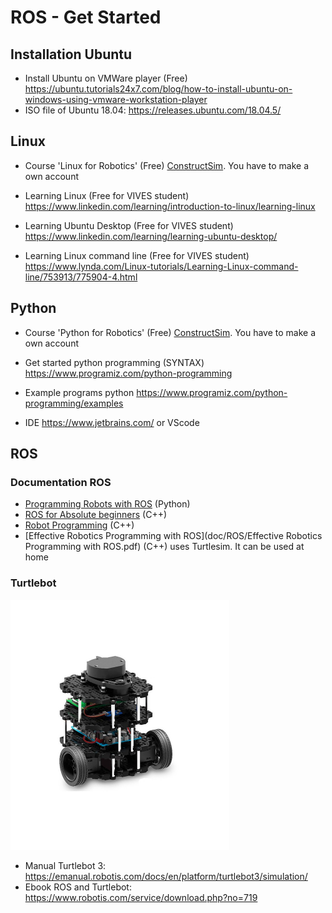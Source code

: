 # ROS - Get Started

## Installation Ubuntu 

* Install Ubuntu on VMWare player (Free) https://ubuntu.tutorials24x7.com/blog/how-to-install-ubuntu-on-windows-using-vmware-workstation-player 
* ISO file of Ubuntu 18.04: https://releases.ubuntu.com/18.04.5/

## Linux

* Course 'Linux for Robotics' (Free) [ConstructSim](https://www.theconstructsim.com). You have to make a own account

* Learning Linux (Free for VIVES student)
https://www.linkedin.com/learning/introduction-to-linux/learning-linux 
* Learning Ubuntu Desktop (Free for VIVES student)
https://www.linkedin.com/learning/learning-ubuntu-desktop/ 
* Learning Linux command line (Free for VIVES student)
   https://www.lynda.com/Linux-tutorials/Learning-Linux-command-line/753913/775904-4.html
   



## Python

* Course 'Python for Robotics' (Free) [ConstructSim](https://www.theconstructsim.com). You have to make a own account

* Get started python programming (SYNTAX)
 https://www.programiz.com/python-programming
* Example programs python
 https://www.programiz.com/python-programming/examples
* IDE 
 https://www.jetbrains.com/ or VScode


## ROS 

### Documentation ROS
* [Programming Robots with ROS](doc/ROS/Programming.Robots.with.ROS.A.Practical.Introduction.to.the.Robot.Operating.System.pdf) (Python)
* [ROS for Absolute beginners](doc/ROS/2018_Book_RobotOperatingSystemROSForAbso.pdf) (C++)
* [Robot Programming](doc/ROS/ROS_Robot_Programming_EN.pdf) (C++)
* [Effective Robotics Programming with ROS](doc/ROS/Effective Robotics Programming with ROS.pdf) (C++) uses Turtlesim. It can be used at home


### Turtlebot

<img src="pic/turtlebot3-burger.jpg" alt="Turtlebot 3" width="350"/>

* Manual Turtlebot 3: https://emanual.robotis.com/docs/en/platform/turtlebot3/simulation/
* Ebook ROS and Turtlebot: https://www.robotis.com/service/download.php?no=719

